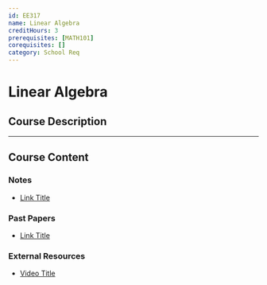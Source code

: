 ```yaml
---
id: EE317
name: Linear Algebra
creditHours: 3
prerequisites: [MATH101]
corequisites: []
category: School Req
---
```


# Linear Algebra

## Course Description
<Description>

---

## Course Content

### Notes
- [Link Title](https://link.com)

### Past Papers
- [Link Title](https://link.com)

### External Resources
- [Video Title](https://link.com)
